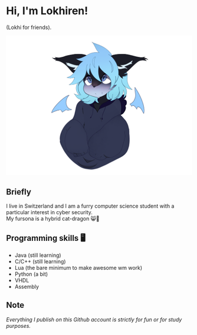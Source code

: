 # Hi, I'm Lokhiren!
(Lokhi for friends).

<img src="https://github.com/lokhiiren/lokhiiren/blob/main/img/IMG_1605.png" width="700" >

## Briefly
I live in Switzerland and I am a furry computer science student with a particular interest in cyber security.<br/>
My fursona is a hybrid cat-dragon :smile_cat::dragon:

## Programming skills :desktop_computer:
- Java (still learning)
- C/C++ (still learning)
- Lua (the bare minimum to make awesome wm work)
- Python (a bit)
- VHDL
- Assembly

## Note
_Everything I publish on this Github account is strictly for fun or for study purposes._
